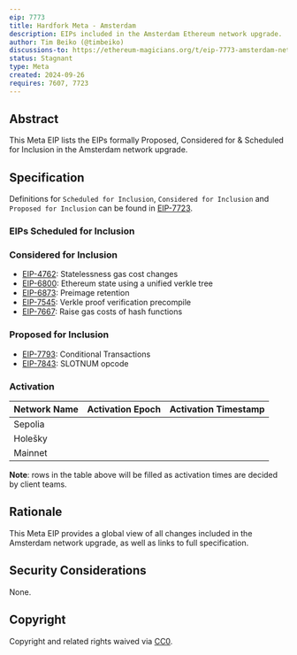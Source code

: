 ```yaml
---
eip: 7773
title: Hardfork Meta - Amsterdam
description: EIPs included in the Amsterdam Ethereum network upgrade.
author: Tim Beiko (@timbeiko)
discussions-to: https://ethereum-magicians.org/t/eip-7773-amsterdam-network-upgrade-meta-thread/21195
status: Stagnant
type: Meta
created: 2024-09-26
requires: 7607, 7723
---
```


## Abstract

This Meta EIP lists the EIPs formally Proposed, Considered for & Scheduled for Inclusion in the Amsterdam network upgrade. 

## Specification

Definitions for `Scheduled for Inclusion`, `Considered for Inclusion` and `Proposed for Inclusion` can be found in [EIP-7723](./eip-7723.md).

### EIPs Scheduled for Inclusion  

### Considered for Inclusion

* [EIP-4762](./eip-4762.md): Statelessness gas cost changes
* [EIP-6800](./eip-6800.md): Ethereum state using a unified verkle tree
* [EIP-6873](./eip-6873.md): Preimage retention
* [EIP-7545](./eip-7545.md): Verkle proof verification precompile
* [EIP-7667](./eip-7667.md): Raise gas costs of hash functions

### Proposed for Inclusion

* [EIP-7793](./eip-7793.md): Conditional Transactions
* [EIP-7843](./eip-7843.md): SLOTNUM opcode

### Activation 

| Network Name     | Activation Epoch | Activation Timestamp |
|------------------|------------------|----------------------|
| Sepolia          |                  |                      |
| Holešky          |                  |                      |
| Mainnet          |                  |                      |

**Note**: rows in the table above will be filled as activation times are decided by client teams. 

## Rationale

This Meta EIP provides a global view of all changes included in the Amsterdam network upgrade, as well as links to full specification. 

## Security Considerations

None.

## Copyright

Copyright and related rights waived via [CC0](../LICENSE.md).
